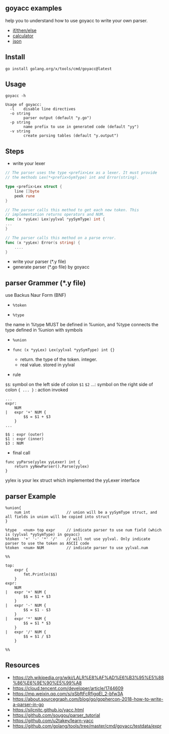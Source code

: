 goyacc examples
------

help you to understand how to use goyacc to write your own parser.

- [if/then/else](./if)
- [calculator](./calculator)
- [json](./json)

## Install

```shell
go install golang.org/x/tools/cmd/goyacc@latest
```

## Usage

```shell
goyacc -h

Usage of goyacc:
  -l	disable line directives
  -o string
        parser output (default "y.go")
  -p string
        name prefix to use in generated code (default "yy")
  -v string
        create parsing tables (default "y.output")
```

## Steps

- write your lexer

```go
// The parser uses the type <prefix>Lex as a lexer. It must provide
// the methods Lex(*<prefix>SymType) int and Error(string).

type <prefix>Lex struct {
    line []byte
    peek rune
}

// The parser calls this method to get each new token. This
// implementation returns operators and NUM.
func (x *yyLex) Lex(yylval *yySymType) int {
...
}

// The parser calls this method on a parse error.
func (x *yyLex) Error(s string) {
    ....
}
```

- write your parser (*.y file)
- generate parser (*.go file) by goyacc

## parser Grammer (*.y file)

use Backus Naur Form (BNF)

- `%token`

- `%type`

the name in %type MUST be defined in %union, and %type connects the type defined in %union with symbols

- `%union`

- `func (x *yyLex) Lex(yylval *yySymType) int {}`

  - return. the type of the token. integer.
  - real value. stored in yylval

- rule

`$$`: symbol on the left side of colon
`$1` `$2` ...: symbol on the right side of colon
`{ ... }` : action invoked

```
...
expr:
    NUM
|   expr '+' NUM {
        $$ = $1 + $3
    }
...

$$ : expr (outer)
$1 : expr (inner)
$3 : NUM
```

- final call

```
func yyParse(yylex yyLexer) int {
    return yyNewParser().Parse(yylex)
}
```

yylex is your lex struct which implemented the yyLexer interface


## parser Example

```
%union{
    num int                // union will be a yySymType struct, and all fields in union will be copied into struct
}

%type   <num> top expr     // indicate parser to use num field (which is (yylval *yySymType) in goyacc)
%token  '+' '-' '*' '/'    // will not use yylval. Only indicate parser to use the token as ASCII code
%token  <num> NUM          // indicate parser to use yylval.num

%%

top:
    expr {
        fmt.Println($$)
    }
expr:
    NUM
|   expr '+' NUM {
        $$ = $1 + $3
    }
|   expr '-' NUM {
        $$ = $1 - $3
    }
|   expr '*' NUM {
        $$ = $1 * $3
    }
|   expr '/' NUM {
        $$ = $1 / $3
    }

%%
```

## Resources

  * https://zh.wikipedia.org/wiki/LALR%E8%AF%AD%E6%B3%95%E5%88%86%E6%9E%90%E5%99%A8
  * https://cloud.tencent.com/developer/article/1744609
  * https://mp.weixin.qq.com/s/qSbftFcRfigqEl_2-bfw3A
  * https://about.sourcegraph.com/blog/go/gophercon-2018-how-to-write-a-parser-in-go
  * https://silcnitc.github.io/yacc.html
  * https://github.com/sougou/parser_tutorial
  * https://github.com/u2takey/learn-yacc
  * https://github.com/golang/tools/tree/master/cmd/goyacc/testdata/expr
